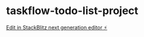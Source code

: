# taskflow-todo-list-project

[Edit in StackBlitz next generation editor ⚡️](https://stackblitz.com/~/github.com/srija-gudapati/taskflow-todo-list-project)